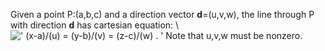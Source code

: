 Given a point P:(a,b,c) and a direction vector **d**=(u,v,w), the line
through P with direction **d** has cartesian equation: \\
![' (x-a)/(u) = (y-b)/(v) = (z-c)/(w) . '](../dictionary/equation_images/1975.1..png)
Note that u,v,w must be nonzero.
